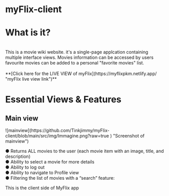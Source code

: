 # myFlix-client

<h1>What is it?</h1> 
<br>
This is a movie wiki website.
it's a single-page applcation containing multiple interface views.
Movies information can be accessed by users favourite movies can be added to a personal "favorite movies" list.
<br>
<br>
**[Click here for the LIVE VIEW of myFlix](https://myflixpkm.netlify.app/ "myFlix live view link")**
<br>
<h1>Essential Views & Features</h1>
<h2>Main view</h2>
![mainview](https://github.com/Tinkjimmy/myFlix-client/blob/main/src/img/Immagine.png?raw=true
) "Screenshot of mainview")

● Returns ALL movies to the user (each movie item with an image, title, and description)<br>
● Ability to select a movie for more details<br>
● Ability to log out<br>
● Ability to navigate to Profile view<br>
● Filtering the list of movies with a “search” feature: <br>



This is the client side of MyFlix app
